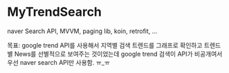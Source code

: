 # MyTrendSearch

naver Search API, MVVM, paging lib, koin, retrofit, ...

목표: 
google trend API를 사용해서 지역별 검색 트렌드를 그래프로 확인하고 트렌드별 News를 선별적으로 보여주는 것이었는데 google trend 검색이 API가 비공개여서
우선 naver search API만 사용함. ㅠ_ㅠ
